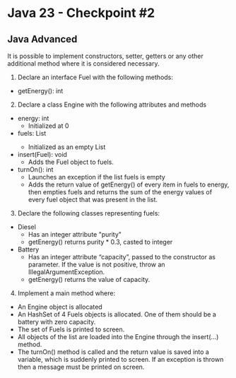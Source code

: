 # Java 23 - Checkpoint #2
## Java Advanced
It is possible to implement constructors, setter, getters or any other additional method where it is considered necessary.
1. Declare an interface Fuel with the following methods:
- getEnergy(): int
2. Declare a class Engine with the following attributes and methods
- energy: int
  - Initialized at 0
- fuels: List<Fuel>
  - Initialized as an empty List
- insert(Fuel): void
  - Adds the Fuel object to fuels.
- turnOn(): int
  - Launches an exception if the list fuels is empty
  - Adds the return value of getEnergy() of every item in fuels to energy, then empties fuels and returns the sum of the energy values of every fuel object that was present in the list.
3. Declare the following classes representing fuels:
- Diesel
  - Has an integer attribute "purity"
  - getEnergy() returns purity * 0.3, casted to integer
- Battery
  - Has an integer attribute “capacity”, passed to the constructor as parameter. If the value is not positive, throw an IllegalArgumentException.
  - getEnergy() returns the value of capacity.
4. Implement a main method where:
- An Engine object is allocated
- An HashSet of 4 Fuels objects is allocated. One of them should be a battery
with zero capacity.
- The set of Fuels is printed to screen.
- All objects of the list are loaded into the Engine through the insert(...) method.
- The turnOn() method is called and the return value is saved into a variable, which is suddenly printed to screen. If an exception is thrown then a message must be printed on screen.
